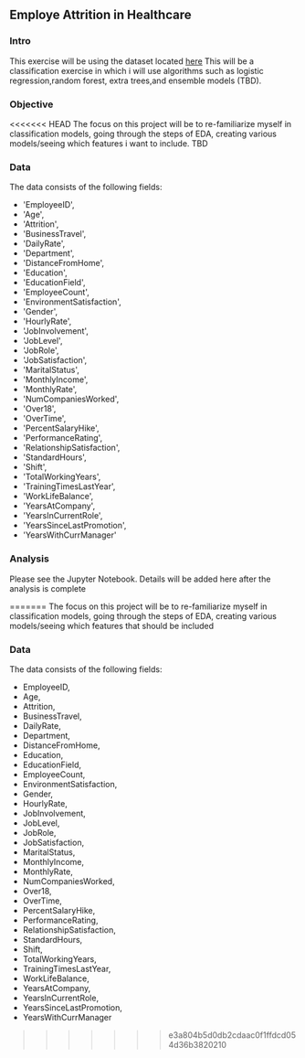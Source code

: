 ## Employe Attrition in Healthcare
### Intro
This exercise will be using the dataset located [here](https://www.kaggle.com/datasets/925f54cca84887ec452f1ae1cd430ba9b37cfa555c2e1575760c3f2265c3a696)
This will be a classification exercise in which i will use algorithms such as logistic regression,random forest, extra trees,and ensemble models (TBD).

### Objective
<<<<<<< HEAD
The focus on this project will be to re-familiarize myself in classification models, going through the steps of EDA, creating various models/seeing which features i want to include. TBD

### Data
The data consists of the following fields:
* 'EmployeeID',
*  'Age',
*  'Attrition',
*  'BusinessTravel',
*  'DailyRate',
*  'Department',
*  'DistanceFromHome',
*  'Education',
*  'EducationField',
*  'EmployeeCount',
*  'EnvironmentSatisfaction',
*  'Gender',
*  'HourlyRate',
*  'JobInvolvement',
*  'JobLevel',
*  'JobRole',
*  'JobSatisfaction',
*  'MaritalStatus',
*  'MonthlyIncome',
*  'MonthlyRate',
*  'NumCompaniesWorked',
*  'Over18',
*  'OverTime',
*  'PercentSalaryHike',
*  'PerformanceRating',
*  'RelationshipSatisfaction',
*  'StandardHours',
*  'Shift',
*  'TotalWorkingYears',
*  'TrainingTimesLastYear',
*  'WorkLifeBalance',
*  'YearsAtCompany',
*  'YearsInCurrentRole',
*  'YearsSinceLastPromotion',
*  'YearsWithCurrManager'

### Analysis
Please see the Jupyter Notebook. Details will be added here after the analysis is complete

=======
The focus on this project will be to re-familiarize myself in classification models, going through the steps of EDA, creating various models/seeing which features that should be included

### Data
The data consists of the following fields:
 * EmployeeID,
 * Age,
 * Attrition,
 * BusinessTravel,
 * DailyRate,
 * Department,
 * DistanceFromHome,
 * Education,
 * EducationField,
 * EmployeeCount,
 * EnvironmentSatisfaction,
 * Gender,
 * HourlyRate,
 * JobInvolvement,
 * JobLevel,
 * JobRole,
 * JobSatisfaction,
 * MaritalStatus,
 * MonthlyIncome,
 * MonthlyRate,
 * NumCompaniesWorked,
 * Over18,
 * OverTime,
 * PercentSalaryHike,
 * PerformanceRating,
 * RelationshipSatisfaction,
 * StandardHours,
 * Shift,
 * TotalWorkingYears,
 * TrainingTimesLastYear,
 * WorkLifeBalance,
 * YearsAtCompany,
 * YearsInCurrentRole,
 * YearsSinceLastPromotion,
 * YearsWithCurrManager
>>>>>>> e3a804b5d0db2cdaac0f1ffdcd054d36b3820210


